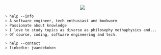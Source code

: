 <p align="center">
  <img src="https://user-images.githubusercontent.com/39976114/140502994-c2f06856-590a-4b4b-8c36-4633b6143dc4.png" />
</p>

```bash
> help --info
> A software engineer, tech enthusiast and bookworm
> Passionate about knowledge
> I love to study topics as diverse as philosophy methaphysics and...
> Of course, coding, software engineering and tech.
```

```bash
> help --contact
> linkedin: jwandekoken
```
